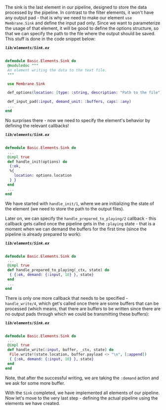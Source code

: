 The sink is the last element in our pipeline, designed to store the data processed by the pipeline.
In contrast to the filter elements, it won't have any output pad - that is why we need to make our element `use Membrane.Sink` and define the input pad only.
Since we want to parameterize the usage of that element, it will be good to define the options structure, so that we can specify the path to the file where the output should be saved. This stuff is done in the code snippet below:

**_`lib/elements/Sink.ex`_**

```Elixir

defmodule Basic.Elements.Sink do
 @moduledoc """
 An element writing the data to the text file.
 """

 use Membrane.Sink

 def_options(location: [type: :string, description: "Path to the file"])

 def_input_pad(:input, demand_unit: :buffers, caps: :any)
 ...
end
```

No surprises there - now we need to specify the element's behavior by defining the relevant callbacks!

**_`lib/elements/Sink.ex`_**

```Elixir

defmodule Basic.Elements.Sink do
 ...
 @impl true
 def handle_init(options) do
  {:ok,
  %{
    location: options.location
  } }
 end
 ...
end
```

We have started with `handle_init/1`, where we are initializing the state of the element (we need to store the path to the output files).

Later on, we can specify the `handle_prepared_to_playing/2` callback - this callback gets called once the pipeline gets in the `:playing` state - that is a moment when we can demand the buffers for the first time (since the pipeline is already prepared to work):

**_`lib/elements/Sink.ex`_**

```Elixir

defmodule Basic.Elements.Sink do
 ...
 @impl true
 def handle_prepared_to_playing(_ctx, state) do
  { {:ok, demand: {:input, 10} }, state}
 end
 ...
end
```

There is only one more callback that needs to be specified - `handle_write/4`, which get's called once there are some buffers that can be processed (which means, that there are buffers to be written since there are no output pads through which we could be transmitting these buffers):

**_`lib/elements/Sink.ex`_**

```Elixir

defmodule Basic.Elements.Sink do
 ...
 @impl true
 def handle_write(:input, buffer, _ctx, state) do
  File.write!(state.location, buffer.payload <> "\n", [:append])
  { {:ok, demand: {:input, 10} }, state}
 end
end
```

Note, that after the successful writing, we are taking the `:demand` action and we ask for some more buffer.

With the `Sink` completed, we have implemented all elements of our pipeline. Now let's move to the very last step - defining the actual pipeline using the elements we have created.
